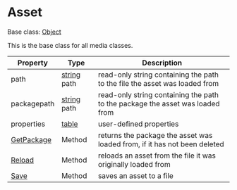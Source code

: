 # Asset

Base class: [Object](Object.md)

This is the base class for all media classes.

| Property | Type | Description |
| --- | --- | --- |
| path | [string](https://www.lua.org/manual/5.4/manual.html#6.4) path | read-only string containing the path to the file the asset was loaded from |
| packagepath | [string](https://www.lua.org/manual/5.4/manual.html#6.4) path | read-only string containing the path to the package the asset was loaded from |
| properties | [table](https://www.lua.org/manual/5.4/manual.html#6.6) | user-defined properties |
| [GetPackage](Asset_GetPackage.md) | Method | returns the package the asset was loaded from, if it has not been deleted |
| [Reload](Asset_Reload.md) | Method | reloads an asset from the file it was originally loaded from |
| [Save](Asset_Save.md) | Method | saves an asset to a file |
